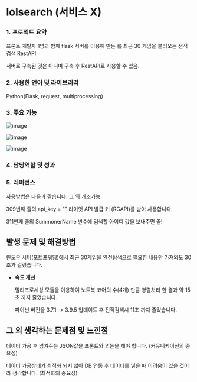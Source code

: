 # lolsearch (서비스 X)

### 1. 프로젝트 요약

프론트 개발자 1명과 함께 flask 서버를 이용해 만든 롤 최근 30 게임을 불러오는 전적검색 RestAPI

서버로 구축된 것은 아니며 구축 후 RestAPI로 사용할 수 있음.

### 2. 사용한 언어 및 라이브러리

Python(Flask,  request, multiprocessing)

### 3. 주요 기능

![image](https://user-images.githubusercontent.com/47708717/134893442-36522b7f-93b8-43c5-ac8a-46074e25b807.png)

![image](https://user-images.githubusercontent.com/47708717/134893680-3796ab94-6ceb-4d35-bcd7-7d913ba0a2a3.png)

![image](https://user-images.githubusercontent.com/47708717/134893714-ce62b3c2-01ac-4d7e-98ee-576421cf44e7.png)

### 4. 담당역할 및 성과



### 5. 레퍼런스
사용방법은 다음과 같습니다. 그 외 개조가능

309번째 줄의 api_key = "" 라이엇 API 발급 키 (RGAPI)를 받아 사용합니다.

311번째 줄의 SummonerName 변수에 검색할 아이디 값을 보내주면 끝!


## 발생 문제 및 해결방법

윈도우 서버(포트포워딩)에서 최근 30게임을 완전탐색으로 필요한 내용만 가져와도 30초가 걸렸습니다.

- **속도 개선**

  멀티프로세싱 모듈을 이용하여 노트북 코어의 수(4개) 만큼 병렬처리 한 결과 약 15초 까지 줄었습니다.

  파이썬 버전을 3.7.1 -> 3.9.5 업데이트 후 전적검색시 11초 까지 줄었습니다.



## **그 외 생각하는 문제점 및 느낀점**

데이터 가공 후 넘겨주는 JSON값을 프론트와 의논을 해야 합니다. (커뮤니케이션의 중요성)

데이터 가공상태가 최적화 되지 않아 DB 연동 후 데이터를 넣을 때 어려움이 있을 것이라 생각합니다. (최적화의 중요성)
